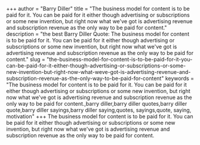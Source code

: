 +++
author = "Barry Diller"
title = "The business model for content is to be paid for it. You can be paid for it either though advertising or subscriptions or some new invention, but right now what we've got is advertising revenue and subscription revenue as the only way to be paid for content."
description = "the best Barry Diller Quote: The business model for content is to be paid for it. You can be paid for it either though advertising or subscriptions or some new invention, but right now what we've got is advertising revenue and subscription revenue as the only way to be paid for content."
slug = "the-business-model-for-content-is-to-be-paid-for-it-you-can-be-paid-for-it-either-though-advertising-or-subscriptions-or-some-new-invention-but-right-now-what-weve-got-is-advertising-revenue-and-subscription-revenue-as-the-only-way-to-be-paid-for-content"
keywords = "The business model for content is to be paid for it. You can be paid for it either though advertising or subscriptions or some new invention, but right now what we've got is advertising revenue and subscription revenue as the only way to be paid for content.,barry diller,barry diller quotes,barry diller quote,barry diller sayings,barry diller saying,quotes, sayings,quote, saying, motivation"
+++
The business model for content is to be paid for it. You can be paid for it either though advertising or subscriptions or some new invention, but right now what we've got is advertising revenue and subscription revenue as the only way to be paid for content.
